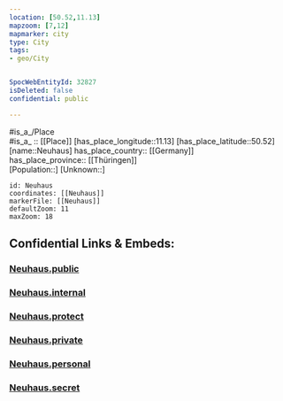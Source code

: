 ```yaml
---
location: [50.52,11.13] 
mapzoom: [7,12] 
mapmarker: city 
type: City
tags:
- geo/City


SpocWebEntityId: 32827
isDeleted: false
confidential: public

---
```

#is_a_/Place  
#is_a_ :: [[Place]] 
[has_place_longitude::11.13] 
[has_place_latitude::50.52] 
[name::Neuhaus] 
has_place_country:: [[Germany]]  
has_place_province:: [[Thüringen]]  
[Population::] 
[Unknown::] 


```leaflet
id: Neuhaus
coordinates: [[Neuhaus]] 
markerFile: [[Neuhaus]] 
defaultZoom: 11 
maxZoom: 18
```


## Confidential Links & Embeds: 

### [Neuhaus.public](/_public/\Earth\Continent\Europe\Europe~Central\Germany\Germany~East\Thüringen\counties~TH\Sonneberg\cities~Sonneberg\Neuhaus~Rennweg\CityNeuhaus.public.md) 

### [Neuhaus.internal](/_internal/\Earth\Continent\Europe\Europe~Central\Germany\Germany~East\Thüringen\counties~TH\Sonneberg\cities~Sonneberg\Neuhaus~Rennweg\CityNeuhaus.internal.md) 

### [Neuhaus.protect](/_protect/\Earth\Continent\Europe\Europe~Central\Germany\Germany~East\Thüringen\counties~TH\Sonneberg\cities~Sonneberg\Neuhaus~Rennweg\CityNeuhaus.protect.md) 

### [Neuhaus.private](/_private/\Earth\Continent\Europe\Europe~Central\Germany\Germany~East\Thüringen\counties~TH\Sonneberg\cities~Sonneberg\Neuhaus~Rennweg\CityNeuhaus.private.md) 

### [Neuhaus.personal](/_personal/\Earth\Continent\Europe\Europe~Central\Germany\Germany~East\Thüringen\counties~TH\Sonneberg\cities~Sonneberg\Neuhaus~Rennweg\CityNeuhaus.personal.md) 

### [Neuhaus.secret](/_secret/\Earth\Continent\Europe\Europe~Central\Germany\Germany~East\Thüringen\counties~TH\Sonneberg\cities~Sonneberg\Neuhaus~Rennweg\CityNeuhaus.secret.md)

